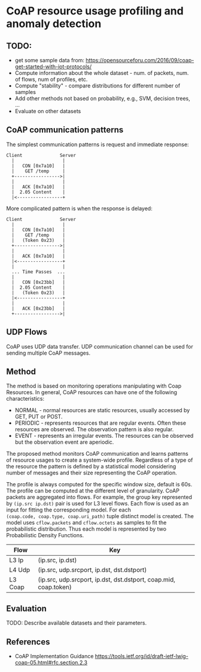 ﻿# CoAP resource usage profiling and anomaly detection


## TODO:
* get some sample data from: https://opensourceforu.com/2016/09/coap-get-started-with-iot-protocols/
* Compute information about the whole dataset - num. of packets, num. of flows, num of profiles, etc.
* Compute "stability" - compare distributions for different number of samples
* Add other methods not based on probability, e.g., SVM, decision trees, ...
* Evaluate on other datasets

## CoAP communication patterns
The simplest communication patterns is request and immediate response:
```
Client              Server
  |                  |
  |   CON [0x7a10]   |
  |    GET /temp     |
  +----------------->|
  |                  |
  |   ACK [0x7a10]   |
  |  2.05 Content    |
  |<-----------------+
```
More complicated pattern is when the response is delayed:
```
Client              Server
  |                  |
  |   CON [0x7a10]   |
  |    GET /temp     |
  |   (Token 0x23)   |
  +----------------->|
  |                  |
  |   ACK [0x7a10]   |
  |<-----------------+
  |                  |
  ... Time Passes  ...
  |                  |
  |   CON [0x23bb]   |
  |  2.05 Content    |
  |   (Token 0x23)   |
  |<-----------------+
  |                  |
  |   ACK [0x23bb]   |
  +----------------->|
```
## UDP Flows
CoAP uses UDP data transfer. UDP communication channel can be used for sending multiple CoAP messages. 



## Method

The method is based on monitoring operations manipulating with Coap Resources. In general, CoAP resources can have one of the following characteristics:

* NORMAL - normal resources are static resources, usually accessed by GET, PUT or POST. 
* PERIODIC - represents resources that are regular events. Often these resources are observed. The observation pattern is also regular.                                                                              
* EVENT - represents an irregular events. The resources can be observed but the observation event are aperiodic.

The proposed method monitors CoAP communication and learns patterns of resource usages to create a system-wide profile. 
Regardless of a type of the resource the pattern is defined by a statistical model considering number of messages and their size 
representing the CoAP operation. 

The profile is always computed for the specific window size, default is 60s. The profile can be computed at the different level of granularity. 
CoAP packets are aggregated into flows. For example, the group key represented by `(ip.src ip.dst)` pair is used for L3 level flows. 
Each flow is used as an input for fitting the corresponding model. For each  
`(coap.code, coap.type, coap.uri_path)` tuple distinct model is created. The model uses 
`cflow.packets` and `cflow.octets` as samples to fit the probabilistic distribution. Thus each model
is represented by two Probabilistic Density Functions. 


| Flow     |  Key |
| -------- | --------------------------------------------------------------- |
| L3 Ip    | (ip.src, ip.dst)                                                 |
| L4 Udp   | (ip.src, udp.srcport, ip.dst, dst.dstport)                       |
| L3 Coap  | (ip.src, udp.srcport, ip.dst, dst.dstport, coap.mid, coap.token) |

## Evaluation 
TODO: Describe available datasets and their parameters.

## References
* CoAP Implementation Guidance https://tools.ietf.org/id/draft-ietf-lwig-coap-05.html#rfc.section.2.3
